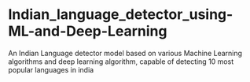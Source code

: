 # Indian_language_detector_using-ML-and-Deep-Learning
An Indian Language detector model based on various Machine Learning algorithms and deep learning algorithm, capable of detecting 10 most popular languages in india

